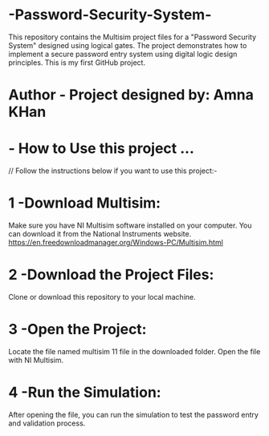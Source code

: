 # -Password-Security-System-
This repository contains the Multisim project files for a "Password Security System" designed using logical gates. The project demonstrates how to implement a secure password entry system using digital logic design principles. This is my first GitHub project.

# Author - Project designed by: Amna KHan 


# - How to Use this project ...
// Follow the instructions below if you want to use this project:-

# 1 -Download Multisim:
Make sure you have NI Multisim software installed on your computer. You can download it from the National Instruments website.
https://en.freedownloadmanager.org/Windows-PC/Multisim.html

# 2 -Download the Project Files:
Clone or download this repository to your local machine.

# 3 -Open the Project:
Locate the file named multisim 11 file in the downloaded folder.
Open the file with NI Multisim.

# 4 -Run the Simulation:
After opening the file, you can run the simulation to test the password entry and validation process.

